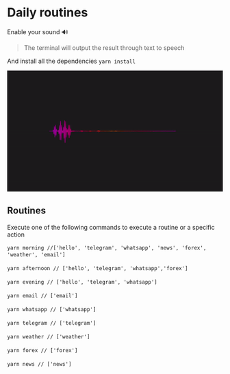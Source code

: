 # Daily routines

Enable your sound 🔊

> The terminal will output the result through text to speech

And install all the dependencies
`yarn install`

![AudioVisualizer](./assets/audio-visualizer.gif)

## Routines

Execute one of the following commands to execute a routine or a specific action

```
yarn morning //['hello', 'telegram', 'whatsapp', 'news', 'forex', 'weather', 'email']

yarn afternoon // ['hello', 'telegram', 'whatsapp','forex']

yarn evening // ['hello', 'telegram', 'whatsapp']

yarn email // ['email']

yarn whatsapp // ['whatsapp']

yarn telegram // ['telegram']

yarn weather // ['weather']

yarn forex // ['forex']

yarn news // ['news']
```
